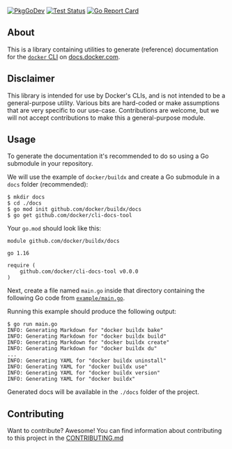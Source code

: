 [![PkgGoDev](https://img.shields.io/badge/go.dev-docs-007d9c?logo=go&logoColor=white&style=flat-square)](https://pkg.go.dev/github.com/docker/cli-docs-tool)
[![Test Status](https://img.shields.io/github/workflow/status/docker/cli-docs-tool/test?label=test&logo=github&style=flat-square)](https://github.com/docker/cli-docs-tool/actions?query=workflow%3Atest)
[![Go Report Card](https://goreportcard.com/badge/github.com/docker/cli-docs-tool)](https://goreportcard.com/report/github.com/docker/cli-docs-tool)

## About

This is a library containing utilities to generate (reference) documentation
for the [`docker` CLI](https://github.com/docker/cli) on [docs.docker.com](https://docs.docker.com/reference/).

## Disclaimer

This library is intended for use by Docker's CLIs, and is not intended to be a
general-purpose utility. Various bits are hard-coded or make assumptions that
are very specific to our use-case. Contributions are welcome, but we will not
accept contributions to make this a general-purpose module.

## Usage

To generate the documentation it's recommended to do so using a Go submodule
in your repository.

We will use the example of `docker/buildx` and create a Go submodule in a
`docs` folder (recommended):

```console
$ mkdir docs
$ cd ./docs
$ go mod init github.com/docker/buildx/docs
$ go get github.com/docker/cli-docs-tool
```

Your `go.mod` should look like this:

```text
module github.com/docker/buildx/docs

go 1.16

require (
	github.com/docker/cli-docs-tool v0.0.0
)
```

Next, create a file named `main.go` inside that directory containing the
following Go code from [`example/main.go`](example/main.go).

Running this example should produce the following output:

```console
$ go run main.go
INFO: Generating Markdown for "docker buildx bake"
INFO: Generating Markdown for "docker buildx build"
INFO: Generating Markdown for "docker buildx create"
INFO: Generating Markdown for "docker buildx du"
...
INFO: Generating YAML for "docker buildx uninstall"
INFO: Generating YAML for "docker buildx use"
INFO: Generating YAML for "docker buildx version"
INFO: Generating YAML for "docker buildx"
```

Generated docs will be available in the `./docs` folder of the project.

## Contributing

Want to contribute? Awesome! You can find information about contributing to
this project in the [CONTRIBUTING.md](/.github/CONTRIBUTING.md)
